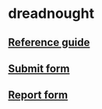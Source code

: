 # dreadnought
<head>
<style type="text/css">

body {
	@font-face{
		font-family:DejaVu Sans;
		src:url(https://arisment.net/font/DejaVuSansMono_0.ttf);
	}
    background: none; 
    background-size: cover;
    font-family: "DejaVu Sans";
    font-size: 1.25rem;
    line-height: 1.5;
}

</style>
</head>

<body>
<h2><a href="/dreadnought/source/instrument/A Basic guide to Harvard Referencing.pdf">Reference guide</a></h2>
<h2><a href="/dreadnought/source/instrument/EBU5402 Group Process Form.doc">Submit form</a></h2>
<h2><a href="/dreadnought/source/instrument/EBU5402_Coursework_Report Template.doc">Report form</a></h2>

</body>